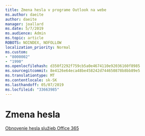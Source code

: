 ```yaml
---
title: Zmena hesla v programe Outlook na webe
ms.author: daeite
author: daeite
manager: joallard
ms.date: 5/7/2019
ms.audience: Admin
ms.topic: article
ROBOTS: NOINDEX, NOFOLLOW
localization_priority: Normal
ms.custom:
- "8000002"
- "1990"
ms.openlocfilehash: d350f2292f759cb5a0e4674110e92036160f8985
ms.sourcegitcommit: 8e4126e64eca48be458242d744650878b8bb89e5
ms.translationtype: MT
ms.contentlocale: sk-SK
ms.lasthandoff: 05/07/2019
ms.locfileid: "33663985"
---
```

# <a name="change-your-password"></a>Zmena hesla

[Obnovenie hesla služieb Office 365](https://go.microsoft.com/fwlink/p/?linkid=841910)